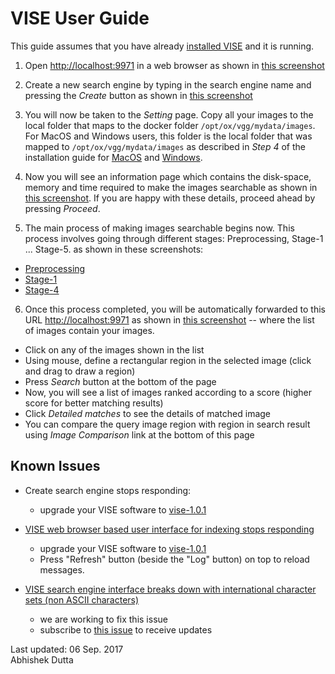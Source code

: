 # VISE User Guide

This guide assumes that you have already [installed VISE](INSTALL.md) and it is running. 

 1. Open [http://localhost:9971](http://localhost:9971) in a web browser as shown in [this screenshot](docs/help/vise/img/vise_home.png)

 2. Create a new search engine by typing in the search engine name and pressing the *Create* button as shown in [this screenshot](docs/help/vise/img/vise_training_create_search_engine.png)

 3. You will now be taken to the *Setting* page. Copy all your images to the local folder 
that maps to the docker folder `/opt/ox/vgg/mydata/images`. For MacOS and 
Windows users, this folder is the local folder that was mapped to 
`/opt/ox/vgg/mydata/images` as described in *Step 4* of the installation guide for 
[MacOS](INSTALL-MacOS.md) and [Windows](INSTALL-Windows.md).
   
 4. Now you will see an information page which contains the disk-space, memory and time required to make the images searchable as shown in [this screenshot](docs/help/vise/img/vise_training_info.png). If you are happy with these details, proceed ahead by pressing *Proceed*.

 5. The main process of making images searchable begins now. This process involves going through different stages: Preprocessing, Stage-1 ... Stage-5. as shown in these screenshots:
   * [Preprocessing](docs/help/vise/img/vise_training_preprocess.png)
   * [Stage-1](docs/help/vise/img/vise_training_stage1.png)
   * [Stage-4](docs/help/vise/img/vise_training_stage4.png)

 6. Once this process completed, you will be automatically forwarded to this URL [http://localhost:9971](http://localhost:9971) as shown in [this screenshot](docs/help/vise/img/vise_load_ox5k.png) -- where the list of images contain your images.
   * Click on any of the images shown in the list
   * Using mouse, define a rectangular region in the selected image (click and drag to draw a region)
   * Press *Search* button at the bottom of the page
   * Now, you will see a list of images ranked according to a score (higher score for better matching results)
   * Click *Detailed matches* to see the details of matched image
   * You can compare the query image region with region in search result using *Image Comparison* link at the bottom of this page

## Known Issues
 * Create search engine stops responding:
   * upgrade your VISE software to [vise-1.0.1](https://gitlab.com/vgg/vise/tags/vise-1.0.1)

 * [VISE web browser based user interface for indexing stops responding](https://gitlab.com/vgg/vise/issues/11)
   * upgrade your VISE software to [vise-1.0.1](https://gitlab.com/vgg/vise/tags/vise-1.0.1)
   * Press "Refresh" button (beside the "Log" button) on top to reload messages.

 * [VISE search engine interface breaks down with international character sets (non ASCII characters)](https://gitlab.com/vgg/vise/issues/15)
   * we are working to fix this issue
   * subscribe to [this issue](https://gitlab.com/vgg/vise/issues/15) to receive updates

Last updated: 06 Sep. 2017  
Abhishek Dutta

